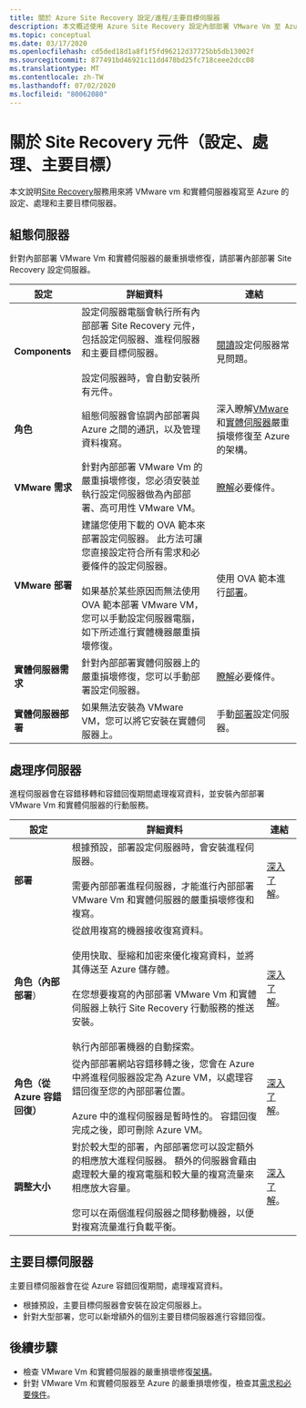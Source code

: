 ```yaml
---
title: 關於 Azure Site Recovery 設定/進程/主要目標伺服器
description: 本文概述使用 Azure Site Recovery 設定內部部署 VMware Vm 至 Azure 的嚴重損壞修復時的設定、處理和主要目標伺服器。
ms.topic: conceptual
ms.date: 03/17/2020
ms.openlocfilehash: cd5ded18d1a8f1f5fd96212d37725bb5db13002f
ms.sourcegitcommit: 877491bd46921c11dd478bd25fc718ceee2dcc08
ms.translationtype: MT
ms.contentlocale: zh-TW
ms.lasthandoff: 07/02/2020
ms.locfileid: "80062080"
---
```

# <a name="about-site-recovery-components-configuration-process-master-target"></a>關於 Site Recovery 元件（設定、處理、主要目標）

本文說明[Site Recovery](site-recovery-overview.md)服務用來將 VMware vm 和實體伺服器複寫至 Azure 的設定、處理和主要目標伺服器。

## <a name="configuration-server"></a>組態伺服器

針對內部部署 VMware Vm 和實體伺服器的嚴重損壞修復，請部署內部部署 Site Recovery 設定伺服器。

**設定** | **詳細資料** | **連結**
--- | --- | ---
**Components**  | 設定伺服器電腦會執行所有內部部署 Site Recovery 元件，包括設定伺服器、進程伺服器和主要目標伺服器。<br/><br/> 設定伺服器時，會自動安裝所有元件。 | [閱讀](vmware-azure-common-questions.md#configuration-server)設定伺服器常見問題。
**角色** | 組態伺服器會協調內部部署與 Azure 之間的通訊，以及管理資料複寫。 | 深入瞭解[VMware](vmware-azure-architecture.md)和[實體伺服器](physical-azure-architecture.md)嚴重損壞修復至 Azure 的架構。
**VMware 需求** | 針對內部部署 VMware Vm 的嚴重損壞修復，您必須安裝並執行設定伺服器做為內部部署、高可用性 VMware VM。 | [瞭解](vmware-azure-deploy-configuration-server.md#prerequisites)必要條件。
**VMware 部署** | 建議您使用下載的 OVA 範本來部署設定伺服器。 此方法可讓您直接設定符合所有需求和必要條件的設定伺服器。<br/><br/> 如果基於某些原因而無法使用 OVA 範本部署 VMware VM，您可以手動設定伺服器電腦，如下所述進行實體機器嚴重損壞修復。 | 使用 OVA 範本進行[部署](vmware-azure-deploy-configuration-server.md#deploy-a-configuration-server-through-an-ova-template)。
**實體伺服器需求** | 針對內部部署實體伺服器上的嚴重損壞修復，您可以手動部署設定伺服器。 | [瞭解](physical-azure-set-up-source.md#prerequisites)必要條件。
**實體伺服器部署** | 如果無法安裝為 VMware VM，您可以將它安裝在實體伺服器上。 | 手動[部署](physical-azure-set-up-source.md#set-up-the-source-environment)設定伺服器。

## <a name="process-server"></a>處理序伺服器

進程伺服器會在容錯移轉和容錯回復期間處理複寫資料，並安裝內部部署 VMware Vm 和實體伺服器的行動服務。

**設定** | **詳細資料** | **連結**
--- | --- | ---
**部署**  | 根據預設，部署設定伺服器時，會安裝進程伺服器。 <br/><br/> 需要內部部署進程伺服器，才能進行內部部署 VMware Vm 和實體伺服器的嚴重損壞修復和複寫。 | [深入了解](vmware-azure-architecture.md#architectural-components)。
**角色（內部部署**） | 從啟用複寫的機器接收復寫資料。 <br/><br/> 使用快取、壓縮和加密來優化複寫資料，並將其傳送至 Azure 儲存體。 <br/><br/> 在您想要複寫的內部部署 VMware Vm 和實體伺服器上執行 Site Recovery 行動服務的推送安裝。 <br/><br/> 執行內部部署機器的自動探索。 | [深入了解](vmware-azure-enable-replication.md)。
**角色（從 Azure 容錯回復）** | 從內部部署網站容錯移轉之後，您會在 Azure 中將進程伺服器設定為 Azure VM，以處理容錯回復至您的內部部署位置。<br/><br/> Azure 中的進程伺服器是暫時性的。 容錯回復完成之後，即可刪除 Azure VM。 | [深入了解](vmware-azure-set-up-process-server-azure.md)。
**調整大小** | 對於較大型的部署，內部部署您可以設定額外的相應放大進程伺服器。 額外的伺服器會藉由處理較大量的複寫電腦和較大量的複寫流量來相應放大容量。<br/><br/> 您可以在兩個進程伺服器之間移動機器，以便對複寫流量進行負載平衡。 | [深入了解](vmware-azure-set-up-process-server-scale.md)。

## <a name="master-target-server"></a>主要目標伺服器

主要目標伺服器會在從 Azure 容錯回復期間，處理複寫資料。

- 根據預設，主要目標伺服器會安裝在設定伺服器上。
- 針對大型部署，您可以新增額外的個別主要目標伺服器進行容錯回復。

## <a name="next-steps"></a>後續步驟

- 檢查 VMware Vm 和實體伺服器的嚴重損壞修復[架構](vmware-azure-architecture.md)。
- 針對 VMware Vm 和實體伺服器至 Azure 的嚴重損壞修復，檢查其[需求和必要條件](vmware-physical-azure-support-matrix.md)。
